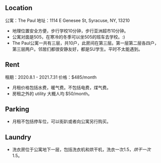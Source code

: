 ## **Location**
公寓：The Paul
地址：1114 E Genesee St, Syracuse, NY, 13210
* 地理位置安全方便，步行学校10分钟，步行亚洲超市10分钟。
* 公寓对面是505，在寒冷的冬季可以坐505的班车去学校。:)
* The Paul公寓一共有三层，共10户，此房间在第三层。第一层第二层各四户，第三层两户。邻居们都很安静友好，都是SU学生。平时不太能遇到。


## **Rent**
租期：2020.8.1 - 2021.7.31
价格：$485/month
* 月租价格包括水费，暖气费。不包括电费，煤气费。
* 房租之外的 utility 大概人均 $50/month。


## **Parking**
* 月租不包括停车位，可以街趴或者向公寓另行购买。


## **Laundry**
* 洗衣房位于公寓地下一层，包括洗衣机和烘干机，洗衣一次$1.5，烘干一次$1.5。


